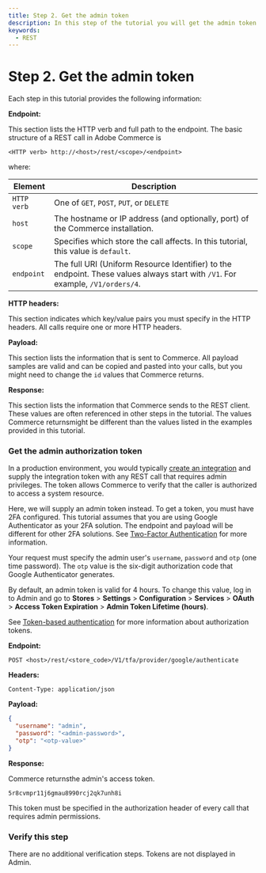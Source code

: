 ```yaml
---
title: Step 2. Get the admin token
description: In this step of the tutorial you will get the admin token
keywords:
  - REST
--- 
```

 
# Step 2. Get the admin token

Each step in this tutorial provides the following information:

**Endpoint:**

This section lists the HTTP verb and full path to the endpoint. The basic structure of a REST call in Adobe Commerce is

`<HTTP verb> http://<host>/rest/<scope>/<endpoint>`

where:

Element | Description
--- | ---
`HTTP verb` | One of `GET`, `POST`, `PUT`, or `DELETE`
`host` | The hostname or IP address (and optionally, port) of the Commerce installation.
`scope` | Specifies which store the call affects. In this tutorial, this value is `default`.
`endpoint` | The full URI (Uniform Resource Identifier) to the endpoint. These values always start with `/V1`. For example, `/V1/orders/4`.

**HTTP headers:**

This section indicates which key/value pairs you must specify in the HTTP headers. All calls require one or more HTTP headers.

**Payload:**

This section lists the information that is sent to Commerce. All payload samples are valid and can be copied and pasted into your calls, but you might need to change the `id` values that Commerce returns.

**Response:**

This section lists the information that Commerce sends to the REST client. These values are often referenced in other steps in the tutorial. The values Commerce returnsmight be different than the values listed in the examples provided in this tutorial.

### Get the admin authorization token

In a production environment, you would typically [create an integration](/get-started/create-integration) and supply the integration token with any REST call that requires admin privileges. The token allows Commerce to verify that the caller is authorized to access a system resource.

Here, we will supply an admin token instead. To get a token, you must have 2FA configured. This tutorial assumes that you are using Google Authenticator as your 2FA solution. The endpoint and payload will be different for other 2FA solutions. See [Two-Factor Authentication](https://developer.adobe.com/commerce/testing/functional-testing-framework/two-factor-authentication/) for more information.

Your request must specify the admin user's `username`, `password` and `otp` (one time password). The `otp` value is the six-digit authorization code that Google Authenticator generates.

By default, an admin token is valid for 4 hours. To change this value, log in to Admin and go to **Stores** > **Settings** > **Configuration** > **Services** > **OAuth** > **Access Token Expiration** > **Admin Token Lifetime (hours)**.

See [Token-based authentication](/get-started/authentication/gs-authentication-token) for more information about authorization tokens.

**Endpoint:**

`POST <host>/rest/<store_code>/V1/tfa/provider/google/authenticate`

**Headers:**

`Content-Type: application/json`

**Payload:**

```json
{
  "username": "admin",
  "password": "<admin-password>",
  "otp": "<otp-value>"
}
```

**Response:**

Commerce returnsthe admin's access token.

`5r8cvmpr11j6gmau8990rcj2qk7unh8i`

This token must be specified in the authorization header of every call that requires admin permissions.

### Verify this step

There are no additional verification steps. Tokens are not displayed in Admin.
